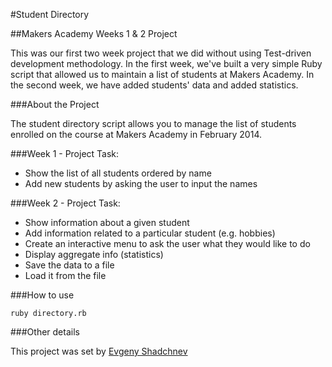 #Student Directory

##Makers Academy Weeks 1 & 2 Project



This was our first two week project that we did without using Test-driven development methodology. In the first week, we've built a very simple Ruby script that allowed us to maintain a list of students at Makers Academy. In the second week, we have added students' data and added statistics.


###About the Project

The student directory script allows you to manage the list of students enrolled on the course at Makers Academy in February 2014.


###Week 1 - Project Task:

* Show the list of all students ordered by name
* Add new students by asking the user to input the names

###Week 2 - Project Task:

* Show information about a given student
* Add information related to a particular student (e.g. hobbies)
* Create an interactive menu to ask the user what they would like to do
* Display aggregate info (statistics)
* Save the data to a file
* Load it from the file

###How to use

```
ruby directory.rb
```

###Other details

This project was set by [Evgeny Shadchnev](https://github.com/shadchnev)

